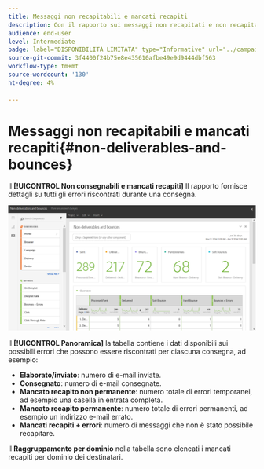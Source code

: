```yaml
---
title: Messaggi non recapitabili e mancati recapiti
description: Con il rapporto sui messaggi non recapitati e non recapitati pronto all’uso, scopri gli errori che possono verificarsi alla consegna.
audience: end-user
level: Intermediate
badge: label="DISPONIBILITÀ LIMITATA" type="Informative" url="../campaign-standard-migration-home.md" tooltip="Limitato agli utenti Campaign Standard migrati"
source-git-commit: 3f4400f24b75e8e435610afbe49e9d9444dbf563
workflow-type: tm+mt
source-wordcount: '130'
ht-degree: 4%

---
```


# Messaggi non recapitabili e mancati recapiti{#non-deliverables-and-bounces}

Il **[!UICONTROL Non consegnabili e mancati recapiti]** Il rapporto fornisce dettagli su tutti gli errori riscontrati durante una consegna.

![](assets/delivery_reports_7.png)

Il **[!UICONTROL Panoramica]** la tabella contiene i dati disponibili sui possibili errori che possono essere riscontrati per ciascuna consegna, ad esempio:

* **Elaborato/inviato**: numero di e-mail inviate.
* **Consegnato**: numero di e-mail consegnate.
* **Mancato recapito non permanente**: numero totale di errori temporanei, ad esempio una casella in entrata completa.
* **Mancato recapito permanente**: numero totale di errori permanenti, ad esempio un indirizzo e-mail errato.
* **Mancati recapiti + errori**: numero di messaggi che non è stato possibile recapitare.

Il **Raggruppamento per dominio** nella tabella sono elencati i mancati recapiti per dominio dei destinatari.
